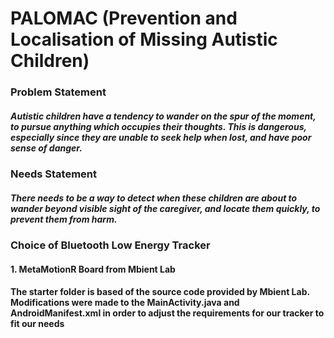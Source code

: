 # PALOMAC (Prevention and Localisation of Missing Autistic Children)
### Problem Statement
##### Autistic children have a tendency to wander on the spur of the moment, to pursue anything which occupies their thoughts. This is dangerous, especially since they are unable to seek help when lost, and have poor sense of danger.

### Needs Statement
##### There needs to be a way to detect when these children are about to wander beyond visible sight of the caregiver, and locate them quickly, to prevent them from harm.

### Choice of Bluetooth Low Energy Tracker
#### 1. MetaMotionR Board from Mbient Lab
#### The starter folder is based of the source code provided by Mbient Lab.                                                     Modifications were made to the MainActivity.java and AndroidManifest.xml in order to adjust the requirements for our tracker to fit our needs

